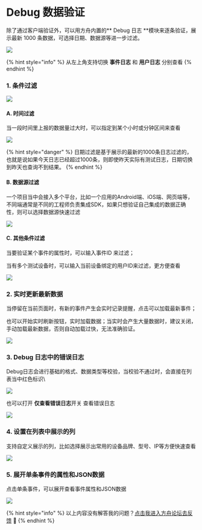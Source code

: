 # Debug 数据验证

除了通过客户端验证外，可以用方舟内置的**  Debug 日志 **模块来逐条验证，展示最新 1000 条数据，可选择日期、数据源等进一步过滤。

![](<../../.gitbook/assets/image (533).png>)

{% hint style="info" %}
从左上角支持切换 **事件日志** 和 **用户日志** 分别查看
{% endhint %}

### 1. 条件过滤

![](<../../.gitbook/assets/image (534).png>)

#### A. 时间过滤

当一段时间里上报的数据量过大时，可以指定到某个小时或分钟区间来查看

![](<../../.gitbook/assets/image (535).png>)

{% hint style="danger" %}
日期过滤是基于展示的最新的1000条日志过滤的，也就是说如果今天日志已经超过1000条，则即使昨天实际有测试日志，日期切换到昨天也查询不到结果。
{% endhint %}

#### B. 数据源过滤

一个项目当中会接入多个平台，比如一个应用的Android端、iOS端、网页端等，不同端通常是不同的工程师负责集成SDK，如果只想验证自己集成的数据正确性，则可以选择数据源快速过滤

![](<../../.gitbook/assets/image (536).png>)

#### C. 其他条件过滤

当要验证某个事件的属性时，可以输入事件ID 来过滤；

当有多个测试设备时，可以输入当前设备绑定的用户ID来过滤，更方便查看

![](<../../.gitbook/assets/image (537).png>)

### 2. 实时更新最新数据

当停留在当前页面时，有新的事件产生会实时记录提醒，点击可以加载最新事件；

也可以开始实时刷新按钮，实时加载数据；当实时会产生大量数据时，建议关闭，手动加载最新数据，否则自动加载过快，无法准确验证。

![](<../../.gitbook/assets/image (538).png>)

### 3. Debug 日志中的错误日志

Debug日志会进行基础的格式、数据类型等校验，当校验不通过时，会直接在列表当中红色标识\


![](<../../.gitbook/assets/image (539).png>)

也可以打开 **仅查看错误日志**开关 查看错误日志

![](<../../.gitbook/assets/image (540).png>)

### 4. 设置在列表中展示的列

支持自定义展示的列，比如选择展示出常用的设备品牌、型号、IP等方便快速查看

![](<../../.gitbook/assets/image (254).png>)

### 5. 展开单条事件的属性和JSON数据

点击单条事件，可以展开查看事件属性和JSON数据

![](<../../.gitbook/assets/image (255).png>)

{% hint style="info" %}
以上内容没有解答我的问题？[点击我进入方舟论坛去反馈](https://www.analysysdata.com/forum/index) 🚀
{% endhint %}
